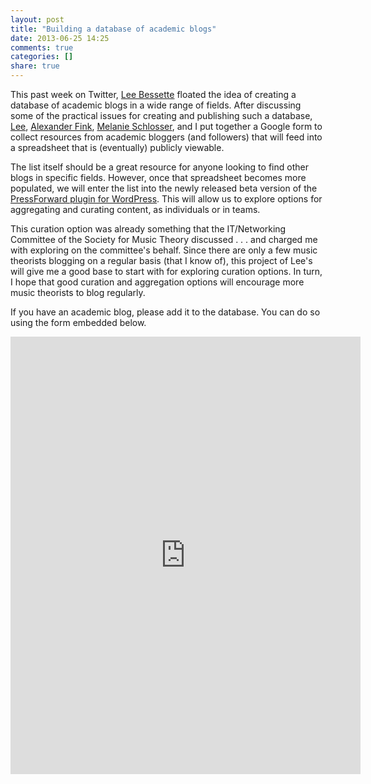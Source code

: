 ```yaml
---
layout: post
title: "Building a database of academic blogs"
date: 2013-06-25 14:25
comments: true
categories: []
share: true
---
```



This past week on Twitter, [Lee Bessette](http://www.insidehighered.com/blogs/college-ready-writing) floated the idea of creating a database of academic blogs in a wide range of fields. After discussing some of the practical issues for creating and publishing such a database, [Lee](https://twitter.com/readywriting), [Alexander Fink](https://twitter.com/alexfink), [Melanie Schlosser](https://twitter.com/m_b_schlosser), and I put together a Google form to collect resources from academic bloggers (and followers) that will feed into a spreadsheet that is (eventually) publicly viewable.

The list itself should be a great resource for anyone looking to find other blogs in specific fields. However, once that spreadsheet becomes more populated, we will enter the list into the newly released beta version of the [PressForward plugin for WordPress](https://github.com/PressForward/pressforward). This will allow us to explore options for aggregating and curating content, as individuals or in teams.

This curation option was already something that the IT/Networking Committee of the Society for Music Theory discussed . . . and charged me with exploring on the committee's behalf. Since there are only a few music theorists blogging on a regular basis (that I know of), this project of Lee's will give me a good base to start with for exploring curation options. In turn, I hope that good curation and aggregation options will encourage more music theorists to blog regularly.

If you have an academic blog, please add it to the database. You can do so using the form embedded below.

<iframe src="https://docs.google.com/forms/d/1kWfT9yb46sQPUTBEAm7bFAp8Hb56UjzLj6umehDyTJI/viewform?embedded=true" width="560" height="700" frameborder="0" marginheight="0" marginwidth="0">Loading...</iframe>
